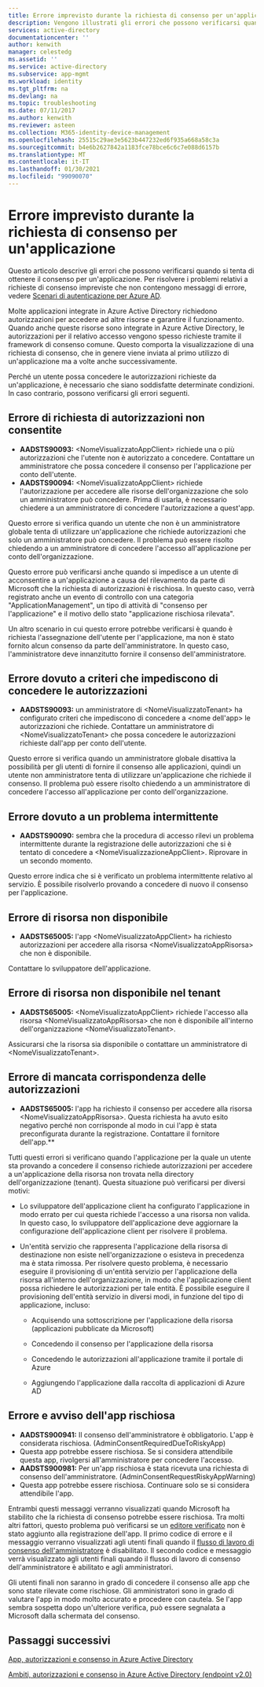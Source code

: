 ```yaml
---
title: Errore imprevisto durante la richiesta di consenso per un'applicazione | Microsoft Docs
description: Vengono illustrati gli errori che possono verificarsi quando si tenta di ottenere il consenso per un'applicazione, nonché suggerite le operazioni da eseguire per risolverli
services: active-directory
documentationcenter: ''
author: kenwith
manager: celestedg
ms.assetid: ''
ms.service: active-directory
ms.subservice: app-mgmt
ms.workload: identity
ms.tgt_pltfrm: na
ms.devlang: na
ms.topic: troubleshooting
ms.date: 07/11/2017
ms.author: kenwith
ms.reviewer: asteen
ms.collection: M365-identity-device-management
ms.openlocfilehash: 25515c29ae3e5623b447232ed6f935a668a58c3a
ms.sourcegitcommit: b4e6b2627842a1183fce78bce6c6c7e088d6157b
ms.translationtype: MT
ms.contentlocale: it-IT
ms.lasthandoff: 01/30/2021
ms.locfileid: "99090070"
---
```

# <a name="unexpected-error-when-performing-consent-to-an-application"></a>Errore imprevisto durante la richiesta di consenso per un'applicazione

Questo articolo descrive gli errori che possono verificarsi quando si tenta di ottenere il consenso per un'applicazione. Per risolvere i problemi relativi a richieste di consenso impreviste che non contengono messaggi di errore, vedere [Scenari di autenticazione per Azure AD](../develop/authentication-vs-authorization.md).

Molte applicazioni integrate in Azure Active Directory richiedono autorizzazioni per accedere ad altre risorse e garantire il funzionamento. Quando anche queste risorse sono integrate in Azure Active Directory, le autorizzazioni per il relativo accesso vengono spesso richieste tramite il framework di consenso comune. Questo comporta la visualizzazione di una richiesta di consenso, che in genere viene inviata al primo utilizzo di un'applicazione ma a volte anche successivamente.

Perché un utente possa concedere le autorizzazioni richieste da un'applicazione, è necessario che siano soddisfatte determinate condizioni. In caso contrario, possono verificarsi gli errori seguenti.

## <a name="requesting-not-authorized-permissions-error"></a>Errore di richiesta di autorizzazioni non consentite
* **AADSTS90093:** &lt;NomeVisualizzatoAppClient&gt; richiede una o più autorizzazioni che l'utente non è autorizzato a concedere. Contattare un amministratore che possa concedere il consenso per l'applicazione per conto dell'utente.
* **AADSTS90094:** &lt;NomeVisualizzatoAppClient&gt; richiede l'autorizzazione per accedere alle risorse dell'organizzazione che solo un amministratore può concedere. Prima di usarla, è necessario chiedere a un amministratore di concedere l'autorizzazione a quest'app.

Questo errore si verifica quando un utente che non è un amministratore globale tenta di utilizzare un'applicazione che richiede autorizzazioni che solo un amministratore può concedere. Il problema può essere risolto chiedendo a un amministratore di concedere l'accesso all'applicazione per conto dell'organizzazione.

Questo errore può verificarsi anche quando si impedisce a un utente di acconsentire a un'applicazione a causa del rilevamento da parte di Microsoft che la richiesta di autorizzazioni è rischiosa. In questo caso, verrà registrato anche un evento di controllo con una categoria "ApplicationManagement", un tipo di attività di "consenso per l'applicazione" e il motivo dello stato "applicazione rischiosa rilevata".

Un altro scenario in cui questo errore potrebbe verificarsi è quando è richiesta l'assegnazione dell'utente per l'applicazione, ma non è stato fornito alcun consenso da parte dell'amministratore. In questo caso, l'amministratore deve innanzitutto fornire il consenso dell'amministratore.   

## <a name="policy-prevents-granting-permissions-error"></a>Errore dovuto a criteri che impediscono di concedere le autorizzazioni
* **AADSTS90093:** un amministratore di &lt;NomeVisualizzatoTenant&gt; ha configurato criteri che impediscono di concedere a &lt;nome dell'app&gt; le autorizzazioni che richiede. Contattare un amministratore di &lt;NomeVisualizzatoTenant&gt; che possa concedere le autorizzazioni richieste dall'app per conto dell'utente.

Questo errore si verifica quando un amministratore globale disattiva la possibilità per gli utenti di fornire il consenso alle applicazioni, quindi un utente non amministratore tenta di utilizzare un'applicazione che richiede il consenso. Il problema può essere risolto chiedendo a un amministratore di concedere l'accesso all'applicazione per conto dell'organizzazione.

## <a name="intermittent-problem-error"></a>Errore dovuto a un problema intermittente
* **AADSTS90090:** sembra che la procedura di accesso rilevi un problema intermittente durante la registrazione delle autorizzazioni che si è tentato di concedere a &lt;NomeVisualizzazioneAppClient&gt;. Riprovare in un secondo momento.

Questo errore indica che si è verificato un problema intermittente relativo al servizio. È possibile risolverlo provando a concedere di nuovo il consenso per l'applicazione.

## <a name="resource-not-available-error"></a>Errore di risorsa non disponibile
* **AADSTS65005:** l'app &lt;NomeVisualizzatoAppClient&gt; ha richiesto autorizzazioni per accedere alla risorsa &lt;NomeVisualizzatoAppRisorsa&gt; che non è disponibile. 

Contattare lo sviluppatore dell'applicazione.

##  <a name="resource-not-available-in-tenant-error"></a>Errore di risorsa non disponibile nel tenant
* **AADSTS65005:** &lt;NomeVisualizzatoAppClient&gt; richiede l'accesso alla risorsa &lt;NomeVisualizzatoAppRisorsa&gt; che non è disponibile all'interno dell'organizzazione &lt;NomeVisualizzatoTenant&gt;. 

Assicurarsi che la risorsa sia disponibile o contattare un amministratore di &lt;NomeVisualizzatoTenant&gt;.

## <a name="permissions-mismatch-error"></a>Errore di mancata corrispondenza delle autorizzazioni
* **AADSTS65005:** l'app ha richiesto il consenso per accedere alla risorsa &lt;NomeVisualizzatoAppRisorsa&gt;. Questa richiesta ha avuto esito negativo perché non corrisponde al modo in cui l'app è stata preconfigurata durante la registrazione. Contattare il fornitore dell'app.**

Tutti questi errori si verificano quando l'applicazione per la quale un utente sta provando a concedere il consenso richiede autorizzazioni per accedere a un'applicazione della risorsa non trovata nella directory dell'organizzazione (tenant). Questa situazione può verificarsi per diversi motivi:

-   Lo sviluppatore dell'applicazione client ha configurato l'applicazione in modo errato per cui questa richiede l'accesso a una risorsa non valida. In questo caso, lo sviluppatore dell'applicazione deve aggiornare la configurazione dell'applicazione client per risolvere il problema.

-   Un'entità servizio che rappresenta l'applicazione della risorsa di destinazione non esiste nell'organizzazione o esisteva in precedenza ma è stata rimossa. Per risolvere questo problema, è necessario eseguire il provisioning di un'entità servizio per l'applicazione della risorsa all'interno dell'organizzazione, in modo che l'applicazione client possa richiedere le autorizzazioni per tale entità. È possibile eseguire il provisioning dell'entità servizio in diversi modi, in funzione del tipo di applicazione, incluso:

    -   Acquisendo una sottoscrizione per l'applicazione della risorsa (applicazioni pubblicate da Microsoft)

    -   Concedendo il consenso per l'applicazione della risorsa

    -   Concedendo le autorizzazioni all'applicazione tramite il portale di Azure

    -   Aggiungendo l'applicazione dalla raccolta di applicazioni di Azure AD

## <a name="risky-app-error-and-warning"></a>Errore e avviso dell'app rischiosa
* **AADSTS900941:** Il consenso dell'amministratore è obbligatorio. L'app è considerata rischiosa. (AdminConsentRequiredDueToRiskyApp)
* Questa app potrebbe essere rischiosa. Se si considera attendibile questa app, rivolgersi all'amministratore per concedere l'accesso.
* **AADSTS900981:** Per un'app rischiosa è stata ricevuta una richiesta di consenso dell'amministratore. (AdminConsentRequestRiskyAppWarning)
* Questa app potrebbe essere rischiosa. Continuare solo se si considera attendibile l'app.

Entrambi questi messaggi verranno visualizzati quando Microsoft ha stabilito che la richiesta di consenso potrebbe essere rischiosa. Tra molti altri fattori, questo problema può verificarsi se un [editore verificato](../develop/publisher-verification-overview.md) non è stato aggiunto alla registrazione dell'app. Il primo codice di errore e il messaggio verranno visualizzati agli utenti finali quando il [flusso di lavoro di consenso dell'amministratore](configure-admin-consent-workflow.md) è disabilitato. Il secondo codice e messaggio verrà visualizzato agli utenti finali quando il flusso di lavoro di consenso dell'amministratore è abilitato e agli amministratori. 

Gli utenti finali non saranno in grado di concedere il consenso alle app che sono state rilevate come rischiose. Gli amministratori sono in grado di valutare l'app in modo molto accurato e procedere con cautela. Se l'app sembra sospetta dopo un'ulteriore verifica, può essere segnalata a Microsoft dalla schermata del consenso. 

## <a name="next-steps"></a>Passaggi successivi 

[App, autorizzazioni e consenso in Azure Active Directory](../develop/quickstart-register-app.md)<br>

[Ambiti, autorizzazioni e consenso in Azure Active Directory (endpoint v2.0)](../develop/v2-permissions-and-consent.md)